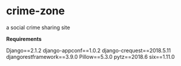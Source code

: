 # crime-zone
a social crime sharing site 

**Requirements**

Django==2.1.2
django-appconf==1.0.2
django-crequest==2018.5.11
djangorestframework==3.9.0
Pillow==5.3.0
pytz==2018.6
six==1.11.0
